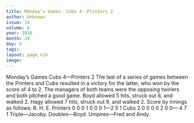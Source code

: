 ```yaml
---
title: Monday’s Games: Cubs 4--Printers 2
author: Unknown
issue: 14
volume: 6
year: 1916
month: 24
day: V
tags:
layout: page.njk
image:
---
```

Monday’s Games   Cubs 4—Printers 2      The last of a series of games between the Printers and Cubs resulted in a victory for the latter, who won by the score of 4 to 2.    The managers of both teams were the opposing twirlers and both pitched a good game.    Boyd allowed 5 hits, struck out 6, and walked 2.    Hagy allowed 7 hits, struck out 9, and walked 2.    Score by innings as follows:   R. H. E. Printers 0 0 0 1 0 0 0 1—2 5 1 Cubs 2 0 0 0 0 2 0 0—   4 7 1   Triple—Jacoby.   Doubles—Boyd.    Umpires—Fred and Andy.   
